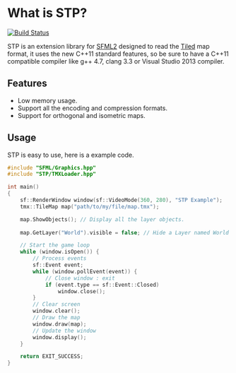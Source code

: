 # What is STP?

[![Build Status](https://travis-ci.org/edoren/STP.svg?branch=master)](https://travis-ci.org/edoren/STP)

STP is an extension library for [SFML2](https://github.com/LaurentGomila/SFML) designed to read the [Tiled](http://www.mapeditor.org/) map format, it uses the new C++11 standard features, so be sure to have a C++11 compatible compiler like g++ 4.7, clang 3.3 or Visual Studio 2013 compiler.

## Features

*   Low memory usage.
*   Support all the encoding and compression formats.
*   Support for orthogonal and isometric maps.

## Usage

STP is easy to use, here is a example code.

```c++
#include "SFML/Graphics.hpp"
#include "STP/TMXLoader.hpp"

int main()
{
    sf::RenderWindow window(sf::VideoMode(360, 280), "STP Example");
    tmx::TileMap map("path/to/my/file/map.tmx");

    map.ShowObjects(); // Display all the layer objects.
    
    map.GetLayer("World").visible = false; // Hide a Layer named World

    // Start the game loop
    while (window.isOpen()) {
        // Process events
        sf::Event event;
        while (window.pollEvent(event)) {
            // Close window : exit
            if (event.type == sf::Event::Closed)
                window.close();
        }
        // Clear screen
        window.clear();
        // Draw the map
        window.draw(map);
        // Update the window
        window.display();
    }

    return EXIT_SUCCESS;
}
```
